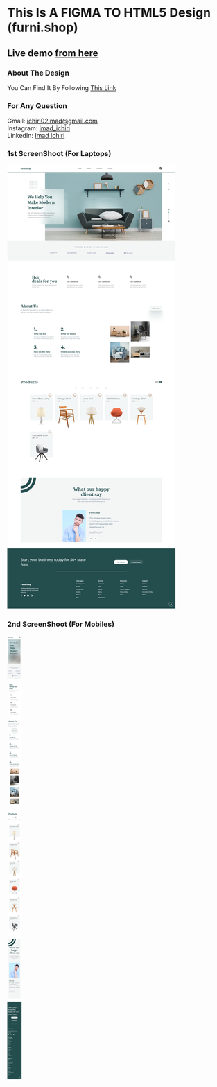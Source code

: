 # This Is A FIGMA TO HTML5 Design (furni.shop)

## Live demo <a href='https://imadichiri.github.io/furni.shop/' target='_blank'>from here</a>

### About The Design
You Can Find It By Following 
<a href='https://dribbble.com/shots/16169012-website-landing-page-design' target='_blank'>This Link</a>

### For Any Question

Gmail: ichiri02imad@gmail.com <br />
Instagram: <a href='https://www.instagram.com/imad_ichiri/' target='_blank'>imad_ichiri</a> <br />
LinkedIn: <a href='https://www.linkedin.com/in/imad-ichiri-577a91203' target='_blank'>Imad Ichiri</a> <br />

### 1st ScreenShoot (For Laptops)

<img src='screenShots/laptopScreen.png'>

### 2nd ScreenShoot (For Mobiles)

<img src='screenShots/mobileScreen.png'>
